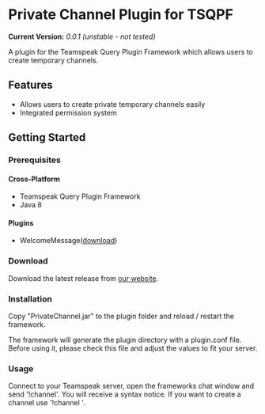 # Private Channel Plugin for TSQPF
**Current Version:** _0.0.1 (unstable - not tested)_

A plugin for the Teamspeak Query Plugin Framework which allows users to create temporary channels.

## Features
- Allows users to create private temporary channels easily
- Integrated permission system

## Getting Started

### Prerequisites

#### Cross-Platform
- Teamspeak Query Plugin Framework
- Java 8

#### Plugins
- WelcomeMessage([download](https://projects.vortexdata.net/tsq-plugin-framework/plugins/welcomemessage))

### Download

   Download the latest release from [our website](https://projects.vortexdata.net/tsq-plugin-framework/plugins/privatechannel).
   
### Installation

   Copy "PrivateChannel.jar" to the plugin folder and reload / restart the framework.
   
   The framework will generate the plugin directory with a plugin.conf file. Before using it, please check this file and adjust the values to fit your server.

### Usage

   Connect to your Teamspeak server, open the frameworks chat window and send '!channel'. You will receive a syntax notice. If you want to create a channel use '!channel <password>'. 
